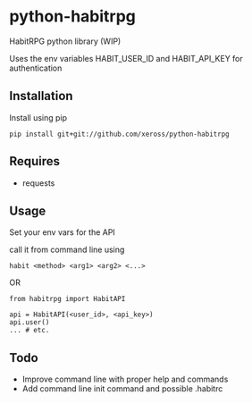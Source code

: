 python-habitrpg
===============

HabitRPG python library (WIP)

Uses the env variables HABIT_USER_ID and HABIT_API_KEY for authentication

Installation
------------

Install using pip

    pip install git+git://github.com/xeross/python-habitrpg

Requires
--------

* requests

Usage
-----

Set your env vars for the API

call it from command line using 

    habit <method> <arg1> <arg2> <...>

OR

    from habitrpg import HabitAPI

    api = HabitAPI(<user_id>, <api_key>)
    api.user()
    ... # etc.

Todo
----

* Improve command line with proper help and commands
* Add command line init command and possible .habitrc
